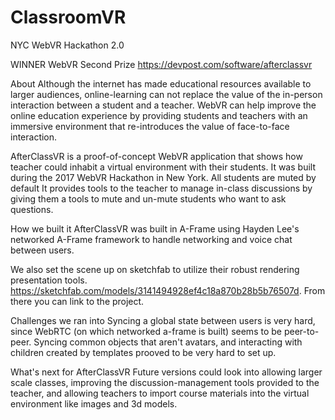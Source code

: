 # ClassroomVR


NYC WebVR Hackathon 2.0

WINNER WebVR Second Prize
https://devpost.com/software/afterclassvr


About
Although the internet has made educational resources available to larger audiences, online-learning can not replace the value of the in-person interaction between a student and a teacher. WebVR can help improve the online education experience by providing students and teachers with an immersive environment that re-introduces the value of face-to-face interaction.

AfterClassVR is a proof-of-concept WebVR application that shows how teacher could inhabit a virtual environment with their students. It was built during the 2017 WebVR Hackathon in New York. All students are muted by default It provides tools to the teacher to manage in-class discussions by giving them a tools to mute and un-mute students who want to ask questions.

How we built it
AfterClassVR was built in A-Frame using Hayden Lee's networked A-Frame framework to handle networking and voice chat between users.

We also set the scene up on sketchfab to utilize their robust rendering presentation tools. https://sketchfab.com/models/3141494928ef4c18a870b28b5b76507d. From there you can link to the project.

Challenges we ran into
Syncing a global state between users is very hard, since WebRTC (on which networked a-frame is built) seems to be peer-to-peer. Syncing common objects that aren't avatars, and interacting with children created by templates prooved to be very hard to set up.


What's next for AfterClassVR
Future versions could look into allowing larger scale classes, improving the discussion-management tools provided to the teacher, and allowing teachers to import course materials into the virtual environment like images and 3d models.
